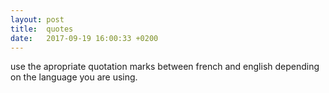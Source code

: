 ```yaml
---
layout: post
title:  quotes
date:   2017-09-19 16:00:33 +0200
---
```

use the apropriate quotation marks between french and english depending on the language you are using. 

